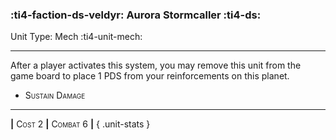 ### :ti4-faction-ds-veldyr: **Aurora Stormcaller** :ti4-ds:

Unit Type: Mech :ti4-unit-mech:

---

After a player activates this system, you may remove this unit from the game board to place 1 PDS from your reinforcements on this planet.

* <span style="font-variant:small-caps;">Sustain Damage</span> 

---

__|__ <span style="font-variant:small-caps;">Cost 2</span> __|__ <span style="font-variant:small-caps;">Combat 6</span> __|__
{ .unit-stats }

